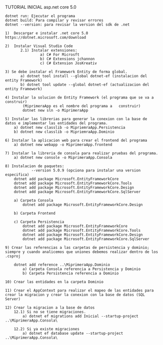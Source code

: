 TUTORIAL INICIAL asp.net core 5.0

    dotnet run: Ejecutar el programa
    dotnet build: Para compilar y revisar errores
    dotnet --version: para revisar la version del sdk de .net

    1)  Descargar e instalar .net core 5.0 https://dotnet.microsoft.com/download

    2)  Instalar Visual Studio Code
           2.1) Instalar extensiones:
                    a) C# For Microsft
                    b) C# Extensions jchannon
                    c) C# Extension JosKreativ

    3) Se debe instalar el Framework Entity de forma global.
           a) dotnet tool install --global dotnet-ef (instalacion del entity Framework)
           b) dotnet tool update --global dotnet-ef (actualizacion del entity Framework)

    4) Instalar la solucion de Entity Framework (el programa que se va a construir)
            (MiprimeraApp es el nombre del programa a   construir)
            dotnet new sln -o MiprimeraApp

    5) Instalar las librerias para generar la conexion con la base de datos e implementar las entidades del programa.
        a) dotnet new classlib -o MipriemraApp.Persistencia
        b) dotnet new classlib -o MipriemraApp.Dominio

    6) Instalar la aplicacion web para crear el frontend del programa
        a) dotnet new webapp -o MiprimeraApp.frontend

    7) Instalar la libreria de consola para realizar pruebas del programa.
        a) dotnet new console -o MiprimeraApp.Consola

    8) Instalacion de paquetes:
                --version 5.0.9 (opciona para instalar una version especifica)
        dotnet add package Microsoft.EntityFrameworkCore 
        dotnet add package Microsoft.EntityFrameworkCore.Tools
        dotnet add package Microsoft.EntityFrameworkCore.Design
        dotnet add package Microsoft.EntityFrameworkCore.SqlServer
    
        a) Carpeta Consola
            dotnet add package Microsoft.EntityFrameworkCore.Design

        b) Carpeta Frontend

        c) Carpeta Persistencia
            dotnet add package Microsoft.EntityFrameworkCore 
            dotnet add package Microsoft.EntityFrameworkCore.Tools
            dotnet add package Microsoft.EntityFrameworkCore.Design
            dotnet add package Microsoft.EntityFrameworkCore.SqlServer
    
    9) Crear las referencias a las carpetas de persistencia y dominio; siempre y cuando analicemos que uniones debemos realizar dentro de los .csproj

        dotnet add reference ..\MiprimeraApp.Dominio
            a) Carpeta Consola referencia a Persistencia y Dominio
            b) Carpeta Persistencia referencia a Dominio

    10) Crear las entidades en la carpeta Dominio

    11) Crear el AppContext para realizar el mapeo de las entidades para crear la migracion y crear la conexion con la base de datos (SQL Server)

    12) Crear la migracion a la base de datos
        12.1) Si no se tiene migraciones.
            a) dotnet ef migrations add Inicial --startup-project ..\MiprimeraApp.Consola\

        12.2) Si ya existe migraciones
            a) dotnet ef database update --startup-project ..\MiprimeraApp.Consola\
